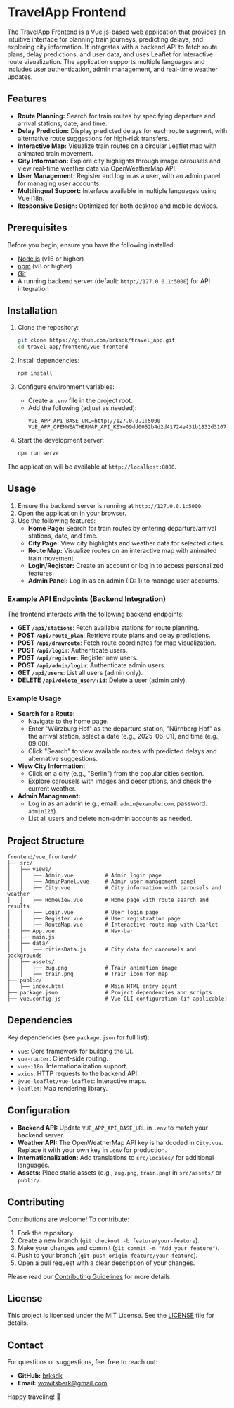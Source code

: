 # TravelApp Frontend

The TravelApp Frontend is a Vue.js-based web application that provides an intuitive interface for planning train journeys, predicting delays, and exploring city information. It integrates with a backend API to fetch route plans, delay predictions, and user data, and uses Leaflet for interactive route visualization. The application supports multiple languages and includes user authentication, admin management, and real-time weather updates.

## Features
- **Route Planning:** Search for train routes by specifying departure and arrival stations, date, and time.
- **Delay Prediction:** Display predicted delays for each route segment, with alternative route suggestions for high-risk transfers.
- **Interactive Map:** Visualize train routes on a circular Leaflet map with animated train movement.
- **City Information:** Explore city highlights through image carousels and view real-time weather data via OpenWeatherMap API.
- **User Management:** Register and log in as a user, with an admin panel for managing user accounts.
- **Multilingual Support:** Interface available in multiple languages using Vue I18n.
- **Responsive Design:** Optimized for both desktop and mobile devices.

## Prerequisites
Before you begin, ensure you have the following installed:
- [Node.js](https://nodejs.org/) (v16 or higher)
- [npm](https://www.npmjs.com/) (v8 or higher)
- [Git](https://git-scm.com/)
- A running backend server (default: `http://127.0.0.1:5000`) for API integration

## Installation
1. Clone the repository:
   ```bash
   git clone https://github.com/brksdk/travel_app.git
   cd travel_app/frontend/vue_frontend
   ```

2. Install dependencies:
   ```bash
   npm install
   ```

3. Configure environment variables:
   - Create a `.env` file in the project root.
   - Add the following (adjust as needed):
     ```env
     VUE_APP_API_BASE_URL=http://127.0.0.1:5000
     VUE_APP_OPENWEATHERMAP_API_KEY=09dd0052b4d2d41724e431b1832d3107
     ```

4. Start the development server:
   ```bash
   npm run serve
   ```

The application will be available at `http://localhost:8080`.

## Usage
1. Ensure the backend server is running at `http://127.0.0.1:5000`.
2. Open the application in your browser.
3. Use the following features:
   - **Home Page:** Search for train routes by entering departure/arrival stations, date, and time.
   - **City Page:** View city highlights and weather data for selected cities.
   - **Route Map:** Visualize routes on an interactive map with animated train movement.
   - **Login/Register:** Create an account or log in to access personalized features.
   - **Admin Panel:** Log in as an admin (ID: 1) to manage user accounts.

### Example API Endpoints (Backend Integration)
The frontend interacts with the following backend endpoints:
- **GET `/api/stations`**: Fetch available stations for route planning.
- **POST `/api/route_plan`**: Retrieve route plans and delay predictions.
- **POST `/api/drawroute`**: Fetch route coordinates for map visualization.
- **POST `/api/login`**: Authenticate users.
- **POST `/api/register`**: Register new users.
- **POST `/api/admin/login`**: Authenticate admin users.
- **GET `/api/users`**: List all users (admin only).
- **DELETE `/api/delete_user/:id`**: Delete a user (admin only).

### Example Usage
- **Search for a Route:**
  - Navigate to the home page.
  - Enter "Würzburg Hbf" as the departure station, "Nürnberg Hbf" as the arrival station, select a date (e.g., 2025-06-01), and time (e.g., 09:00).
  - Click "Search" to view available routes with predicted delays and alternative suggestions.
- **View City Information:**
  - Click on a city (e.g., "Berlin") from the popular cities section.
  - Explore carousels with images and descriptions, and check the current weather.
- **Admin Management:**
  - Log in as an admin (e.g., email: `admin@example.com`, password: `admin123`).
  - List all users and delete non-admin accounts as needed.

## Project Structure
```
frontend/vue_frontend/
├── src/
│   ├── views/
│   │   ├── Admin.vue          # Admin login page
│   │   ├── AdminPanel.vue     # Admin user management panel
│   │   ├── City.vue           # City information with carousels and weather
│   │   ├── HomeView.vue       # Home page with route search and results
│   │   ├── Login.vue          # User login page
│   │   ├── Register.vue       # User registration page
│   │   ├── RouteMap.vue       # Interactive route map with Leaflet
|   ├── App.vue                # Nav-bar
|   ├── main.js                     
│   ├── data/
│   │   ├── citiesData.js      # City data for carousels and backgrounds
│   ├── assets/
│   │   ├── zug.png            # Train animation image
│   │   ├── train.png          # Train icon for map
├── public/
│   ├── index.html             # Main HTML entry point
├── package.json               # Project dependencies and scripts
├── vue.config.js              # Vue CLI configuration (if applicable)
```

## Dependencies
Key dependencies (see `package.json` for full list):
- `vue`: Core framework for building the UI.
- `vue-router`: Client-side routing.
- `vue-i18n`: Internationalization support.
- `axios`: HTTP requests to the backend API.
- `@vue-leaflet/vue-leaflet`: Interactive maps.
- `leaflet`: Map rendering library.

## Configuration
- **Backend API:** Update `VUE_APP_API_BASE_URL` in `.env` to match your backend server.
- **Weather API:** The OpenWeatherMap API key is hardcoded in `City.vue`. Replace it with your own key in `.env` for production.
- **Internationalization:** Add translations to `src/locales/` for additional languages.
- **Assets:** Place static assets (e.g., `zug.png`, `train.png`) in `src/assets/` or `public/`.

## Contributing
Contributions are welcome! To contribute:
1. Fork the repository.
2. Create a new branch (`git checkout -b feature/your-feature`).
3. Make your changes and commit (`git commit -m "Add your feature"`).
4. Push to your branch (`git push origin feature/your-feature`).
5. Open a pull request with a clear description of your changes.

Please read our [Contributing Guidelines](CONTRIBUTING.md) for more details.

## License
This project is licensed under the MIT License. See the [LICENSE](LICENSE) file for details.

## Contact
For questions or suggestions, feel free to reach out:
- **GitHub:** [brksdk](https://github.com/brksdk)
- **Email:** wowitsberk@gmail.com

Happy traveling! 🚆
